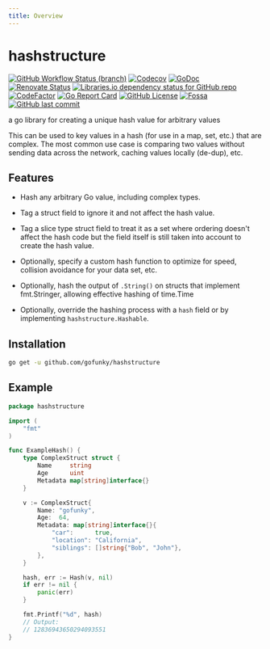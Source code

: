 ```yaml
---
title: Overview
---
```

# hashstructure

[![GitHub Workflow Status (branch)](https://img.shields.io/github/workflow/status/gofunky/hashstructure/build/master?style=for-the-badge)](https://github.com/gofunky/hashstructure/actions)
[![Codecov](https://img.shields.io/codecov/c/github/gofunky/hashstructure?style=for-the-badge)](https://codecov.io/gh/gofunky/hashstructure)
[![GoDoc](https://img.shields.io/badge/godoc-reference-blue?style=for-the-badge)](https://pkg.go.dev/github.com/gofunky/hashstructure?tab=doc)
[![Renovate Status](https://img.shields.io/badge/renovate-enabled-green?style=for-the-badge&logo=renovatebot&color=1a1f6c)](https://app.renovatebot.com/dashboard#github/gofunky/hashstructure)
[![Libraries.io dependency status for GitHub repo](https://img.shields.io/librariesio/github/gofunky/hashstructure?style=for-the-badge)](https://libraries.io/github/gofunky/hashstructure)
[![CodeFactor](https://www.codefactor.io/repository/github/gofunky/hashstructure/badge?style=for-the-badge)](https://www.codefactor.io/repository/github/gofunky/hashstructure)
[![Go Report Card](https://goreportcard.com/badge/github.com/gofunky/hashstructure?style=for-the-badge)](https://goreportcard.com/report/github.com/gofunky/hashstructure)
[![GitHub License](https://img.shields.io/github/license/gofunky/hashstructure.svg?style=for-the-badge)](https://github.com/gofunky/hashstructure/blob/master/LICENSE)
[![Fossa](https://img.shields.io/badge/OSS-compliant-green?style=for-the-badge&logo=fossa)](https://app.fossa.com/reports/b3739086-45a2-4fc3-987d-2871e321c849)
[![GitHub last commit](https://img.shields.io/github/last-commit/gofunky/hashstructure.svg?style=for-the-badge&color=9cf)](https://github.com/gofunky/hashstructure/commits/master)

a go library for creating a unique hash value for arbitrary values

This can be used to key values in a hash (for use in a map, set, etc.) that are complex.
The most common use case is comparing two values without sending data across the network, caching values locally (de-dup), etc.

## Features

  * Hash any arbitrary Go value, including complex types.

  * Tag a struct field to ignore it and not affect the hash value.

  * Tag a slice type struct field to treat it as a set where ordering
    doesn't affect the hash code but the field itself is still taken into
    account to create the hash value.

  * Optionally, specify a custom hash function to optimize for speed, collision
    avoidance for your data set, etc.
  
  * Optionally, hash the output of `.String()` on structs that implement fmt.Stringer,
    allowing effective hashing of time.Time

  * Optionally, override the hashing process with a `hash` field or by implementing `hashstructure.Hashable`.

## Installation

```bash
go get -u github.com/gofunky/hashstructure
```

## Example

<!-- add-file: ./hashstructure_examples_test.go -->
``` go markdown-add-files
package hashstructure

import (
	"fmt"
)

func ExampleHash() {
	type ComplexStruct struct {
		Name     string
		Age      uint
		Metadata map[string]interface{}
	}

	v := ComplexStruct{
		Name: "gofunky",
		Age:  64,
		Metadata: map[string]interface{}{
			"car":      true,
			"location": "California",
			"siblings": []string{"Bob", "John"},
		},
	}

	hash, err := Hash(v, nil)
	if err != nil {
		panic(err)
	}

	fmt.Printf("%d", hash)
	// Output:
	// 12836943650294093551
}

```
